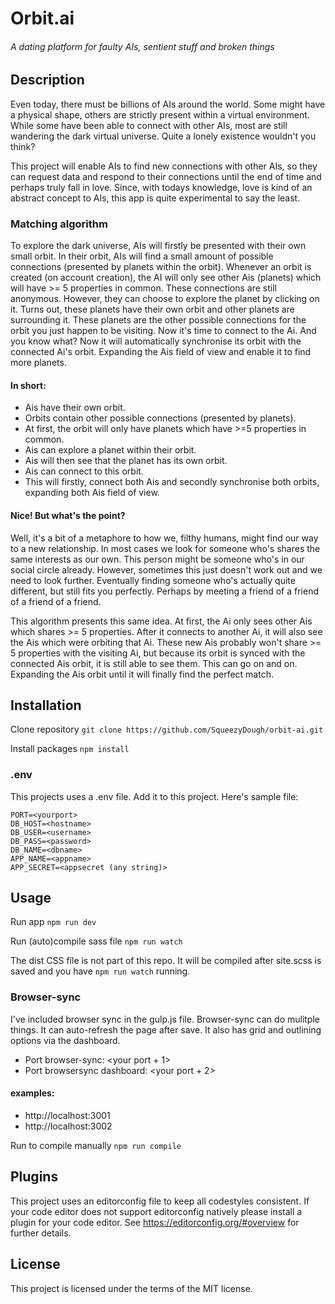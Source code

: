 # Orbit.ai
###### A dating platform for faulty AIs, sentient stuff and broken things

## Description
Even today, there must be billions of AIs around the world. Some might have a physical shape, others are strictly present within a virtual environment. While some have been able to connect with other AIs, most are still wandering the dark virtual universe. Quite a lonely existence wouldn't you think? 

This project will enable AIs to find new connections with other AIs, so they can request data and respond to their connections until the end of time and perhaps truly fall in love. Since, with todays knowledge, love is kind of an abstract concept to AIs, this app is quite experimental to say the least.

### Matching algorithm
To explore the dark universe, AIs will firstly be presented with their own small orbit. In their orbit, AIs will find a small amount of possible connections (presented by planets within the orbit). Whenever an orbit is created (on account creation), the AI will only see other Ais (planets) which will have >= 5 properties in common. These connections are still anonymous. However, they can choose to explore the planet by clicking on it. Turns out, these planets have their own orbit and other planets are surrounding it. These planets are the other possible connections for the orbit you just happen to be visiting. Now it's time to connect to the Ai. And you know what? Now it will automatically synchronise its orbit with the connected Ai's orbit. Expanding the Ais field of view and enable it to find more planets. 

#### In short:
* Ais have their own orbit.
* Orbits contain other possible connections (presented by planets).
* At first, the orbit will only have planets which have >=5 properties in common.
* Ais can explore a planet within their orbit.
* Ais will then see that the planet has its own orbit.
* Ais can connect to this orbit.
* This will firstly, connect both Ais and secondly synchronise both orbits, expanding both Ais field of view.

#### Nice! But what's the point? 
Well, it's a bit of a metaphore to how we, filthy humans, might find our way to a new relationship. In most cases we look for someone who's shares the same interests as our own. This person might be someone who's in our social circle already. However, sometimes this just doesn't work out and we need to look further. Eventually finding someone who's actually quite different, but still fits you perfectly. Perhaps by meeting a friend of a friend of a friend of a friend. 

This algorithm presents this same idea. At first, the Ai only sees other Ais which shares >= 5 properties. After it connects to another Ai, it will also see the Ais which were orbiting that Ai. These new Ais probably won't share >= 5 properties with the visiting Ai, but because its orbit is synced with the connected Ais orbit, it is still able to see them. This can go on and on. Expanding the Ais orbit until it will finally find the perfect match. 


## Installation
Clone repository
`git clone https://github.com/SqueezyDough/orbit-ai.git`

Install packages
`npm install`

### .env
This projects uses a .env file. Add it to this project. Here's sample file:
```
PORT=<yourport>
DB_HOST=<hostname>
DB_USER=<username>
DB_PASS=<password>
DB_NAME=<dbname>
APP_NAME=<appname>
APP_SECRET=<appsecret (any string)>
```

## Usage 
Run app
`npm run dev`

Run (auto)compile sass file
`npm run watch`

The dist CSS file is not part of this repo. It will be compiled after site.scss is saved and you have `npm run watch` running.

### Browser-sync
I've included browser sync in the gulp.js file. Browser-sync can do mulitple things. It can auto-refresh the page after save. It also has grid and outlining options via the dashboard.

* Port browser-sync: <your port + 1> 
* Port browsersync dashboard: <your port + 2>

#### examples: 
* http://localhost:3001
* http://localhost:3002

Run to compile manually
`npm run compile`

## Plugins
This project uses an editorconfig file to keep all codestyles consistent.
If your code editor does not support editorconfig natively please install a plugin for your code editor.
See https://editorconfig.org/#overview for further details.

## License
This project is licensed under the terms of the MIT license.
